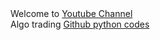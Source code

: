 <html>
Welcome to <a href='http://www.youtube.com/c/美股数据张老师'>Youtube Channel</a><br>
Algo trading <a href='https://github.com/hktrade'>Github python codes</a><br>
</html>

